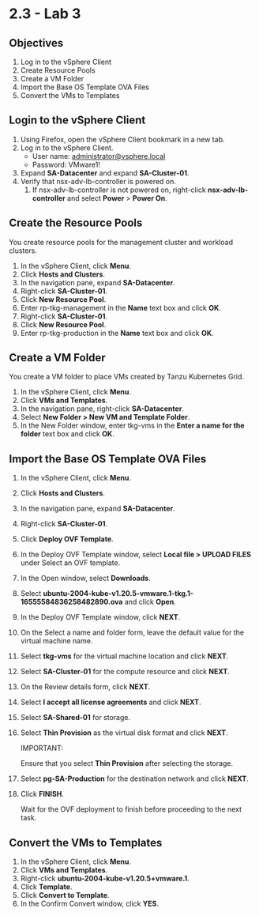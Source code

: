 # 2.3 - Lab 3

## Objectives

1. Log in to the vSphere Client
2. Create Resource Pools
3. Create a VM Folder
4. Import the Base OS Template OVA Files
5. Convert the VMs to Templates

## Login to the vSphere Client

1. Using Firefox, open the vSphere Client bookmark in a new tab.
2. Log in to the vSphere Client.
    - User name: <administrator@vsphere.local>
    - Password: VMware1!
3. Expand **SA-Datacenter** and expand **SA-Cluster-01**.
4. Verify that nsx-adv-lb-controller is powered on.
    1. If nsx-adv-lb-controller is not powered on, right-click **nsx-adv-lb-controller** and select **Power** > **Power On**.

## Create the Resource Pools

You create resource pools for the management cluster and workload clusters.

1. In the vSphere Client, click **Menu**.
2. Click **Hosts and Clusters**.
3. In the navigation pane, expand **SA-Datacenter**.
4. Right-click **SA-Cluster-01**.
5. Click **New Resource Pool**.
6. Enter rp-tkg-management in the **Name** text box and click **OK**.
7. Right-click **SA-Cluster-01**.
8. Click **New Resource Pool**.
9. Enter rp-tkg-production in the **Name** text box and click **OK**.

## Create a VM Folder

You create a VM folder to place VMs created by Tanzu Kubernetes Grid.

1. In the vSphere Client, click **Menu**.
2. Click **VMs and Templates**.
3. In the navigation pane, right-click **SA-Datacenter**.
4. Select **New Folder > New VM and Template Folder**.
5. In the New Folder window, enter tkg-vms in the **Enter a name for the folder** text box and click **OK**.

## Import the Base OS Template OVA Files

1. In the vSphere Client, click **Menu**.
2. Click **Hosts and Clusters**.
3. In the navigation pane, expand **SA-Datacenter**.
4. Right-click **SA-Cluster-01**.
5. Click **Deploy OVF Template**.
6. In the Deploy OVF Template window, select **Local file > UPLOAD FILES** under Select an OVF template.
7. In the Open window, select **Downloads**.
8. Select **ubuntu-2004-kube-v1.20.5-vmware.1-tkg.1-16555584836258482890.ova** and click **Open**.
9. In the Deploy OVF Template window, click **NEXT**.
10. On the Select a name and folder form, leave the default value for the virtual machine name.
11. Select **tkg-vms** for the virtual machine location and click **NEXT**.
12. Select **SA-Cluster-01** for the compute resource and click **NEXT**.
13. On the Review details form, click **NEXT**.
14. Select **I accept all license agreements** and click **NEXT**.
15. Select **SA-Shared-01** for storage.
16. Select **Thin Provision** as the virtual disk format and click **NEXT**.

    IMPORTANT:

    Ensure that you select **Thin Provision** after selecting the storage.

17. Select **pg-SA-Production** for the destination network and click **NEXT**.
18. Click **FINISH**.

    Wait for the OVF deployment to finish before proceeding to the next task.

## Convert the VMs to Templates

1. In the vSphere Client, click **Menu**.
2. Click **VMs and Templates**.
3. Right-click **ubuntu-2004-kube-v1.20.5+vmware.1**.
4. Click **Template**.
5. Click **Convert to Template**.
6. In the Confirm Convert window, click **YES**.
